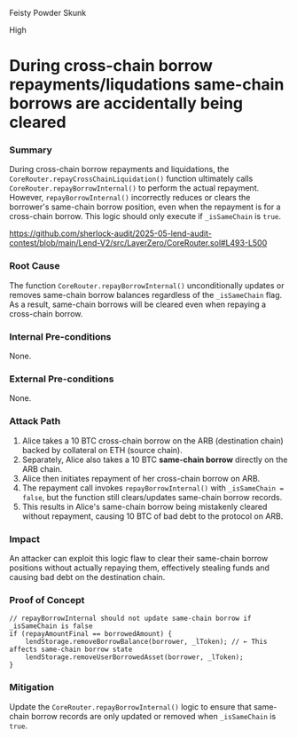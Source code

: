 Feisty Powder Skunk

High

# During cross-chain borrow repayments/liqudations same-chain borrows are accidentally being cleared

### Summary

During cross-chain borrow repayments and liquidations, the `CoreRouter.repayCrossChainLiquidation()` function ultimately calls `CoreRouter.repayBorrowInternal()` to perform the actual repayment. However, `repayBorrowInternal()` incorrectly reduces or clears the borrower's same-chain borrow position, even when the repayment is for a cross-chain borrow. This logic should only execute if `_isSameChain` is `true`.

https://github.com/sherlock-audit/2025-05-lend-audit-contest/blob/main/Lend-V2/src/LayerZero/CoreRouter.sol#L493-L500

### Root Cause

The function `CoreRouter.repayBorrowInternal()` unconditionally updates or removes same-chain borrow balances regardless of the `_isSameChain` flag. As a result, same-chain borrows will be cleared  even when repaying a cross-chain borrow.

### Internal Pre-conditions

None.

### External Pre-conditions

None.

### Attack Path

1. Alice takes a 10 BTC cross-chain borrow on the ARB (destination chain) backed by collateral on ETH (source chain).
2. Separately, Alice also takes a 10 BTC **same-chain borrow** directly on the ARB chain.
3. Alice then initiates repayment of her cross-chain borrow on ARB.
4. The repayment call invokes `repayBorrowInternal()` with `_isSameChain = false`, but the function still clears/updates same-chain borrow records.
5. This results in Alice's same-chain borrow being mistakenly cleared without repayment, causing 10 BTC of bad debt to the protocol on ARB.

### Impact

An attacker can exploit this logic flaw to clear their same-chain borrow positions without actually repaying them, effectively stealing funds and causing bad debt on the destination chain.

### Proof of Concept

```solidity
// repayBorrowInternal should not update same-chain borrow if _isSameChain is false
if (repayAmountFinal == borrowedAmount) {
    lendStorage.removeBorrowBalance(borrower, _lToken); // ← This affects same-chain borrow state
    lendStorage.removeUserBorrowedAsset(borrower, _lToken);
}
```

### Mitigation

Update the `CoreRouter.repayBorrowInternal()` logic to ensure that same-chain borrow records are only updated or removed when `_isSameChain` is `true`. 
